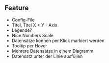 ## Feature

- Config-File
- Titel, Titel X + Y - Axis
- Legende?
- Nice Numbers Scale
- Datensätze können per Klick markiert werden
- Tooltip per Hover
- Mehrere Datensätze in einem Diagramm
- Datensatz unter der Linie ausfüllen

